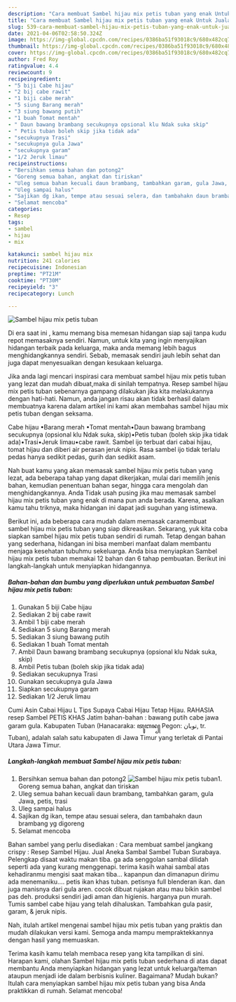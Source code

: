 ```yaml
---
description: "Cara membuat Sambel hijau mix petis tuban yang enak Untuk Jualan"
title: "Cara membuat Sambel hijau mix petis tuban yang enak Untuk Jualan"
slug: 539-cara-membuat-sambel-hijau-mix-petis-tuban-yang-enak-untuk-jualan
date: 2021-04-06T02:58:50.324Z
image: https://img-global.cpcdn.com/recipes/0386ba51f93018c9/680x482cq70/sambel-hijau-mix-petis-tuban-foto-resep-utama.jpg
thumbnail: https://img-global.cpcdn.com/recipes/0386ba51f93018c9/680x482cq70/sambel-hijau-mix-petis-tuban-foto-resep-utama.jpg
cover: https://img-global.cpcdn.com/recipes/0386ba51f93018c9/680x482cq70/sambel-hijau-mix-petis-tuban-foto-resep-utama.jpg
author: Fred Roy
ratingvalue: 4.4
reviewcount: 9
recipeingredient:
- "5 biji Cabe hijau"
- "2 bij cabe rawit"
- "1 biji cabe merah"
- "5 siung Barang merah"
- "3 siung bawang putih"
- "1 buah Tomat mentah"
- " Daun bawang brambang secukupnya opsional klu Ndak suka skip"
- " Petis tuban boleh skip jika tidak ada"
- "secukupnya Trasi"
- "secukupnya gula Jawa"
- "secukupnya garam"
- "1/2 Jeruk limau"
recipeinstructions:
- "Bersihkan semua bahan dan potong2"
- "Goreng semua bahan, angkat dan tiriskan"
- "Uleg semua bahan kecuali daun brambang, tambahkan garam, gula Jawa, petis, trasi"
- "Uleg sampai halus"
- "Sajikan dg ikan, tempe atau sesuai selera, dan tambahakn daun brambang yg digoreng"
- "Selamat mencoba"
categories:
- Resep
tags:
- sambel
- hijau
- mix

katakunci: sambel hijau mix 
nutrition: 241 calories
recipecuisine: Indonesian
preptime: "PT21M"
cooktime: "PT30M"
recipeyield: "3"
recipecategory: Lunch

---
```



![Sambel hijau mix petis tuban](https://img-global.cpcdn.com/recipes/0386ba51f93018c9/680x482cq70/sambel-hijau-mix-petis-tuban-foto-resep-utama.jpg)

Di era  saat ini , kamu memang bisa memesan hidangan siap saji tanpa kudu repot memasaknya sendiri. Namun, untuk kita yang ingin menyajikan hidangan terbaik pada keluarga, maka anda memang lebih bagus menghidangkannya sendiri. Sebab, memasak sendiri jauh lebih sehat dan juga dapat menyesuaikan dengan kesukaan keluarga.

Jika anda lagi mencari inspirasi cara membuat sambel hijau mix petis tuban yang lezat dan mudah dibuat,maka di sinilah tempatnya. Resep sambel hijau mix petis tuban  sebenarnya gampang dilakukan jika kita melakukannya dengan hati-hati. Namun, anda jangan risau akan tidak berhasil dalam membuatnya 
karena dalam artikel ini kami akan membahas sambel hijau mix petis tuban dengan seksama.  

Cabe hijau •Barang merah •Tomat mentah•Daun bawang brambang secukupnya (opsional klu Ndak suka, skip)•Petis tuban (boleh skip jika tidak ada)•Trasi•Jeruk limau•cabe rawit. Sambel ijo terbuat dari cabai hijau, tomat hijau dan diberi air perasan jeruk nipis. Rasa sambel ijo tidak terlalu pedas hanya sedikit pedas, gurih dan sedikit asam.

Nah buat kamu yang akan memasak sambel hijau mix petis tuban yang lezat, ada beberapa tahap yang dapat dikerjakan, mulai dari memilih jenis bahan, kemudian penentuan bahan segar, hingga cara mengolah dan menghidangkannya. Anda Tidak usah pusing jika mau memasak sambel hijau mix petis tuban yang enak di mana pun anda berada. Karena, asalkan kamu  tahu triknya, maka hidangan ini dapat jadi suguhan yang istimewa.

Berikut ini, ada beberapa cara mudah dalam memasak caramembuat sambel hijau mix petis tuban yang siap dikreasikan. Sekarang, yuk kita coba siapkan sambel hijau mix petis tuban sendiri di rumah. Tetap dengan bahan yang sederhana, hidangan ini bisa memberi manfaat dalam membantu menjaga kesehatan tubuhmu sekeluarga. Anda bisa menyiapkan Sambel hijau mix petis tuban memakai 12 bahan dan 6 tahap pembuatan. Berikut ini langkah-langkah untuk menyiapkan hidangannya.

<!--inarticleads1-->

##### Bahan-bahan dan bumbu yang diperlukan untuk pembuatan Sambel hijau mix petis tuban:

1. Gunakan 5 biji Cabe hijau
1. Sediakan 2 bij cabe rawit
1. Ambil 1 biji cabe merah
1. Sediakan 5 siung Barang merah
1. Sediakan 3 siung bawang putih
1. Sediakan 1 buah Tomat mentah
1. Ambil  Daun bawang brambang secukupnya (opsional klu Ndak suka, skip)
1. Ambil  Petis tuban (boleh skip jika tidak ada)
1. Sediakan secukupnya Trasi
1. Gunakan secukupnya gula Jawa
1. Siapkan secukupnya garam
1. Sediakan 1/2 Jeruk limau


Cumi Asin Cabai Hijau L Tips Supaya Cabai Hijau Tetap Hijau. RAHASIA resep Sambel PETIS KHAS Jatim bahan-bahan : bawang putih cabe jawa garam gula. Kabupaten Tuban (Hanacaraka: ꦠꦸꦧꦤ꧀ Pegon: توبان, tr. Tuban), adalah salah satu kabupaten di Jawa Timur yang terletak di Pantai Utara Jawa Timur. 

<!--inarticleads2-->

##### Langkah-langkah membuat Sambel hijau mix petis tuban:

1. Bersihkan semua bahan dan potong2
<img src="https://img-global.cpcdn.com/steps/b1b64b17521d640d/160x128cq70/sambel-hijau-mix-petis-tuban-langkah-memasak-1-foto.jpg" alt="Sambel hijau mix petis tuban">1. Goreng semua bahan, angkat dan tiriskan
1. Uleg semua bahan kecuali daun brambang, tambahkan garam, gula Jawa, petis, trasi
1. Uleg sampai halus
1. Sajikan dg ikan, tempe atau sesuai selera, dan tambahakn daun brambang yg digoreng
1. Selamat mencoba


Bahan sambel yang perlu disediakan : Cara membuat sambel jangkang crispy : Resep Sambel Hijau. Jual Aneka Sambal Sambel Tuban Surabaya. Pelengkap disaat waktu makan tiba. ga ada senggolan sambal dilidah seperti ada yang kurang menggenapi. terima kasih wahai sambal atas kehadiranmu mengisi saat makan tiba… kapanpun dan dimanapun dirimu ada menemaniku…. petis ikan khas tuban. petisnya full blenderan ikan. dan juga manisnya dari gula aren. cocok dibuat rujakan atau mau bikin sambel pas deh. produksi sendiri jadi aman dan higienis. harganya pun murah. Tumis sambel cabe hijau yang telah dihaluskan. Tambahkan gula pasir, garam, &amp; jeruk nipis. 

Nah, itulah artikel mengenai  sambel hijau mix petis tuban  yang praktis dan mudah dilakukan versi kami. Semoga anda mampu mempraktekkannya dengan hasil yang memuaskan. 

Terima kasih kamu telah membaca resep yang kita tampilkan di sini. Harapan kami, olahan  Sambel hijau mix petis tuban sederhana di atas dapat membantu Anda menyiapkan hidangan yang lezat untuk keluarga/teman ataupun menjadi ide dalam berbisnis kuliner. Bagaimana? Mudah bukan? Itulah cara menyiapkan sambel hijau mix petis tuban yang bisa Anda praktikkan di rumah. Selamat mencoba!

